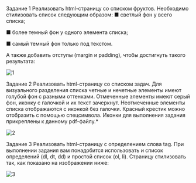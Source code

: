 Задание 1
Реализовать html-страницу со списком фруктов.
Необходимо стилизовать список следующим образом:
■ светлый фон у всего списка;

■ более темный фон у одного элемента списка;

■ самый темный фон только под текстом.

А также добавить отступы (margin и padding), чтобы достигнуть такого результата:

![1](https://user-images.githubusercontent.com/86431195/186356864-4cad0650-b4b2-4ef9-8b40-57f676be26df.jpg)

Задание 2
Реализовать html-страницу со списком задач.
Для визуального разделения списка четные и нечетные элементы имеют голубой фон с разными оттенками.
Отмеченные элементы имеют серый фон, иконку с галочкой и
их текст зачеркнут. Неотмеченные элементы списка отображаются
с иконкой без галочки.
Красный крестик можно отобразить с помощью спецсимвола.
Иконки для выполнения задания прикреплены к данному pdf-файлу.*

![2](https://user-images.githubusercontent.com/86431195/186356947-6b0b45fb-c002-40fa-a07b-96a6fa183d69.PNG)

Задание 3
Реализовать html-страницу с определением слова tag.
При выполнении задания вам понадобится использовать и
список определений (dl, dt, dd) и простой список (ol, li).
Страницу стилизовать так, как показано на изображении ниже:

![3](https://user-images.githubusercontent.com/86431195/186357016-53a15686-b29b-4d55-a7cb-f52129f06bd0.png)
